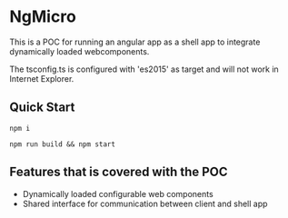 # NgMicro

This is a POC for running an angular app as a shell app to integrate dynamically loaded webcomponents.

The tsconfig.ts is configured with 'es2015' as target and will not work in Internet Explorer.

## Quick Start
`npm i`

`npm run build && npm start`

## Features that is covered with the POC
- Dynamically loaded configurable web components
- Shared interface for communication between client and shell app
